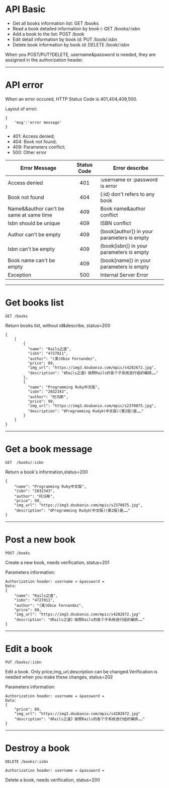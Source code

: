 # **API Basic**

* Get all books information list:                  GET       /books
* Read a book detailed information by book i:      GET       /books/:isbn
* Add a book to the list:                          POST      /book
* Edit detail information by book id:              PUT       /book/:isbn
* Delete book information by book id:              DELETE    /book/:isbn

When you POST/PUT?DELETE, username&password is needed, they are assigined in the authorization header.

***
# **API error**

When an error occured, HTTP Status Code is 401,404,409,500.

Layout of error:

```
{
    'msg':'error message'
}
```

* 401:  Access denied;
* 404:  Book not found;
* 409:  Parameters conflict;
* 500:  Other error


|Error Message                          |Status Code        |     Error describe
|---------------------------------------|:-----------------:|--------------------------------------------
|Access denied                          |    401            | :username or :password is error
|Book not found                         |    404            | {:id} don't refers to any book
|Name&&author can't be same at same time|    409            | Book name&author conflict
|Isbn should be unique                  |    409            | ISBN conflict
|Author can't be empty                  |    409            | {book[author]} in your parameters is empty
|Isbn can't be empty                    |    409            | {book[isbn]} in your parameters is empty
|Book name can't be empty               |    409            | {book[name]} in your parameters is empty
|Exception                              |    500            | Internal Server Error

***
# **Get books list**

`GET /books`

Return books list, without id&describe, status=200

```
{
    [
        {
          "name": "Rails之道",
          "isbn": "4727011",
          "author": "(美)Obie Fernandez",
          "price": 89,
          "img_url": "https://img3.doubanio.com/mpic/s4282672.jpg",
          "description": "《Rails之道》按照Rails的各个子系统进行组织编排……"
        },
        {
          "name": "Programming Ruby中文版",
          "isbn": "2032343",
          "author": "托马斯",
          "price": 99,
          "img_url": "https://img3.doubanio.com/mpic/s2370875.jpg",
          "description": "《Programming Rudy》(中文版)(第2版)是……"
        }
    ]
}
```

***
# **Get a book message**

`GET  /books/:isbn`

Return a book's information,status=200

```
{
    "name": "Programming Ruby中文版",
    "isbn": "2032343",
    "author": "托马斯",
    "price": 99,
    "img_url": "https://img3.doubanio.com/mpic/s2370875.jpg",
    "description": "《Programming Rudy》(中文版)(第2版)是……"
}
```

***
# **Post a new book**

`POST /books`

Create a new book, needs verification, status=201

Parameters information:

```
Authorization header: username = &password = 
Data:
{
    "name": "Rails之道",
    "isbn": "4727011",
    "author": "(美)Obie Fernandez",
    "price": 89,
    "img_url": "https://img3.doubanio.com/mpic/s4282672.jpg"
    "description": "《Rails之道》按照Rails的各个子系统进行组织编排……"
}
```

***
# **Edit a book**

`PUT /books/:isbn`

Edit a book. Only price,img_url,description can be changed.Verification is needed when you make these changes, status=202

Parameters information:

```
Authorization header: username = &password = 
Data:
{
    "price": 89,
    "img_url": "https://img3.doubanio.com/mpic/s4282672.jpg"
    "description": "《Rails之道》按照Rails的各个子系统进行组织编排……"
}
```

***
# **Destroy a book**

`DELETE /books/:isbn`

`Authorization header: username = &password = `

Delete a book, needs verification, status=200














